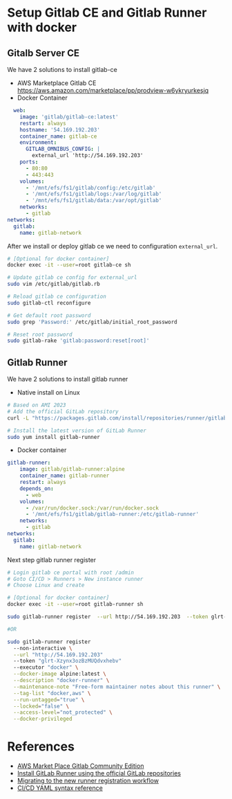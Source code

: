 # Setup Gitlab CE and Gitlab Runner with docker

## Gitalb Server CE
We have 2 solutions to install gitlab-ce
- AWS Marketplace Gitlab CE https://aws.amazon.com/marketplace/pp/prodview-w6ykryurkesjq
- Docker Container
```yaml
  web:
    image: 'gitlab/gitlab-ce:latest'
    restart: always
    hostname: '54.169.192.203'
    container_name: gitlab-ce
    environment:
      GITLAB_OMNIBUS_CONFIG: |
        external_url 'http://54.169.192.203'
    ports:
      - 80:80
      - 443:443
    volumes:
      - '/mnt/efs/fs1/gitlab/config:/etc/gitlab'
      - '/mnt/efs/fs1/gitlab/logs:/var/log/gitlab'
      - '/mnt/efs/fs1/gitlab/data:/var/opt/gitlab'
    networks:
      - gitlab
networks:
  gitlab:
    name: gitlab-network
```

After we install or deploy gitlab ce we need to configuration `external_url`.

```sh
# [Optional for docker container]
docker exec -it --user=root gitlab-ce sh

# Update gitlab ce config for external_url
sudo vim /etc/gitlab/gitlab.rb

# Reload gitlab ce configuration
sudo gitlab-ctl reconfigure

# Get default root password
sudo grep 'Password:' /etc/gitlab/initial_root_password

# Reset root password
sudo gitlab-rake 'gitlab:password:reset[root]'

```


## Gitlab Runner
We have 2 solutions to install gitlab runner 
- Native install on Linux 
```sh
# Based on AMI 2023
# Add the official GitLab repository
curl -L "https://packages.gitlab.com/install/repositories/runner/gitlab-runner/script.rpm.sh" | sudo bash

# Install the latest version of GitLab Runner
sudo yum install gitlab-runner
```

- Docker container
  
```yaml
gitlab-runner:
    image: gitlab/gitlab-runner:alpine
    container_name: gitlab-runner
    restart: always
    depends_on:
      - web
    volumes:
      - /var/run/docker.sock:/var/run/docker.sock
      - '/mnt/efs/fs1/gitlab/gitlab-runner:/etc/gitlab-runner'
    networks:
      - gitlab
networks:
  gitlab:
    name: gitlab-network

```

Next step gitlab runner register


```sh
# Login gitlab ce portal with root /admin
# Goto CI/CD > Runners > New instance runner
# Choose Linux and create

# [Optional for docker container]
docker exec -it --user=root gitlab-runner sh

sudo gitlab-runner register  --url http://54.169.192.203  --token glrt-Xzynx3ozBzMUQdvxhebv

#OR

sudo gitlab-runner register
  --non-interactive \
  --url "http://54.169.192.203"
  --token "glrt-Xzynx3ozBzMUQdvxhebv"
  --executor "docker" \
  --docker-image alpine:latest \
  --description "docker-runner" \
  --maintenance-note "Free-form maintainer notes about this runner" \
  --tag-list "docker,aws" \
  --run-untagged="true" \
  --locked="false" \
  --access-level="not_protected" \
  --docker-privileged
```

# References
- [AWS Market Place Gitlab Community Edition](https://aws.amazon.com/marketplace/server/fulfillment?deliveryMethod=4fd521c2-9d5d-4e1a-a34b-66ef9ca0c8e4&productId=4fd521c2-9d5d-4e1a-a34b-66ef9ca0c8e4&region=ap-southeast-1&version=86e24600-544e-4792-8eb5-7b56ca8a96e8&ami=ami-0ac77c9ad3d21e0c3&ref_=cfg_full_continue)
- [Install GitLab Runner using the official GitLab repositories](https://docs.gitlab.com/runner/install/linux-repository.html)
- [Migrating to the new runner registration workflow](https://docs.gitlab.com/ee/ci/runners/new_creation_workflow)
- [CI/CD YAML syntax reference](https://docs.gitlab.com/ee/ci/yaml/)